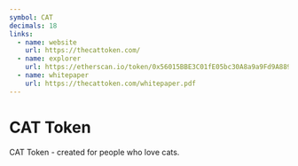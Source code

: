 ```yaml
---
symbol: CAT
decimals: 18
links:
  - name: website
    url: https://thecattoken.com/
  - name: explorer
    url: https://etherscan.io/token/0x56015BBE3C01fE05bc30A8a9a9Fd9A88917e7dB3
  - name: whitepaper
    url: https://thecattoken.com/whitepaper.pdf
---
```


# CAT Token

CAT Token - created for people who love cats.
